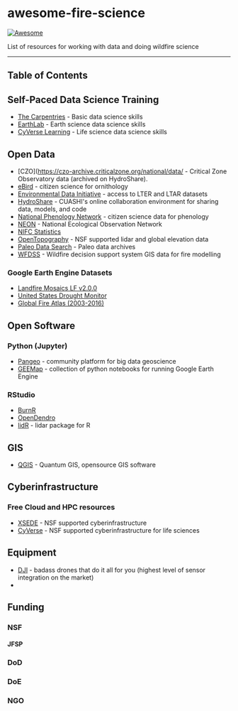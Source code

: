 # awesome-fire-science
[![Awesome](https://cdn.rawgit.com/sindresorhus/awesome/d7305f38d29fed78fa85652e3a63e154dd8e8829/media/badge.svg)](https://github.com/sindresorhus/awesome)

List of resources for working with data and doing wildfire science 

****

## Table of Contents

## Self-Paced Data Science Training
   
   * [The Carpentries](https://carpentries.org/) - Basic data science skills
   * [EarthLab](https://www.earthdatascience.org/) - Earth science data science skills 
   * [CyVerse Learning](https://learning.cyverse.org) - Life science data science skills

## Open Data

   * [CZO](https://czo-archive.criticalzone.org/national/data/ - Critical Zone Observatory data (archived on HydroShare).
   * [eBird](https://ebird.org/science/use-ebird-data) - citizen science for ornithology
   * [Environmental Data Initiative](https://environmentaldatainitiative.org/) - access to LTER and LTAR datasets
   * [HydroShare](https://www.hydroshare.org/) - CUASHI's online collaboration environment for sharing data, models, and code
   * [National Phenology Network](https://www.usanpn.org/usa-national-phenology-network) - citizen science data for phenology
   * [NEON](https://www.neonscience.org/data-samples) - National Ecological Observation Network
   * [NIFC Statistics](https://www.nifc.gov/fire-information/statistics)
   * [OpenTopography](https://opentopography.org/) - NSF supported lidar and global elevation data 
   * [Paleo Data Search](https://www.ncdc.noaa.gov/paleo-search/) - Paleo data archives 
   * [WFDSS](https://wfdss.usgs.gov/wfdss/WFDSS_Data.shtml) - Wildfire decision support system GIS data for fire modelling

### Google Earth Engine Datasets

   * [Landfire Mosaics LF v2.0.0](https://samapriya.github.io/awesome-gee-community-datasets/projects/landfire/)
   * [United States Drought Monitor](https://samapriya.github.io/awesome-gee-community-datasets/projects/usdm/)
   * [Global Fire Atlas (2003-2016)](https://samapriya.github.io/awesome-gee-community-datasets/projects/gfa/)

## Open Software

### Python (Jupyter)
 
   * [Pangeo](https://pangeo.io/) - community platform for big data geoscience
   * [GEEMap](https://geemap.org/) - collection of python notebooks for running Google Earth Engine 

### RStudio
   
   * [BurnR](https://github.com/ltrr-arizona-edu/burnr)
   * [OpenDendro](https://opendendro.github.io/opendendro/)
   * [lidR](https://jean-romain.github.io/lidRbook/) - lidar package for R

## GIS

   * [QGIS](https://qgis.org) - Quantum GIS, opensource GIS software

## Cyberinfrastructure

### Free Cloud and HPC resources

   * [XSEDE](https://portal.xsede.org/) - NSF supported cyberinfrastructure
   * [CyVerse](https://cyverse.org) - NSF supported cyberinfrastructure for life sciences

## Equipment

   * [DJI](https://dji.com) - badass drones that do it all for you (highest level of sensor integration on the market)
   * 


## Funding

### NSF

#### JFSP

### DoD

### DoE

### NGO
